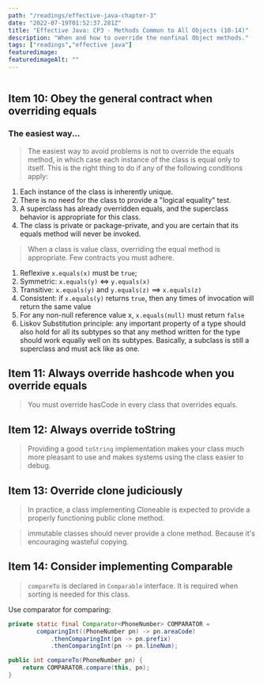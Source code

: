 ```yaml
---
path: "/readings/effective-java-chapter-3"
date: "2022-07-19T01:52:37.281Z"
title: "Effective Java: CP3 - Methods Common to All Objects (10-14)"
description: "When and how to override the nonfinal Object methods."
tags: ["readings","effective java"]
featuredimage: 
featuredimageAlt: ""
---
```


```toc
```

## Item 10: Obey the general contract when overriding equals
### The easiest way...
> The easiest way to avoid problems is not to override the equals method, in which case each instance of the class is equal only to itself. This is the right thing to do if any of the following conditions apply:

1. Each instance of the class is inherently unique.
2. There is no need for the class to provide a "logical equality" test.
3. A superclass has already overridden equals, and the superclass behavior is appropriate for this class.
4. The class is private or package-private, and you are certain that its equals method will never be invoked.

> When a class is value class, overriding the equal method is appropriate. Few contracts you must adhere.

1. Reflexive `x.equals(x)` must be `true`;
2. Symmetric: `x.equals(y)` $\iff$ `y.equals(x)`
3. Transitive: `x.equals(y)` and `y.equals(z)` $\implies$ `x.equals(z)`
4. Consistent: if `x.equals(y)` returns `true`, then any times of invocation will return the same value
5. For any non-null reference value x, `x.equals(null)` must return `false`
6. Liskov Substitution principle: any important property of a type should also hold for all its subtypes so that any method written for the type should work equally well on its subtypes. Basically, a subclass is still a superclass and must ack like as one.

## Item 11: Always override hashcode when you override equals
> You must override hasCode in every class that overrides equals.

## Item 12: Always override toString
> Providing a good `toString` implementation makes your class much more pleasant to use and makes systems using the class easier to debug.

## Item 13: Override clone judiciously
> In practice, a class implementing Cloneable is expected to provide a properly functioning public clone method.

> immutable classes should never provide a clone method. Because it's encouraging wasteful copying.

## Item 14: Consider implementing Comparable
> `compareTo` is declared in `Comparable` interface. It is required when sorting is needed for this class.

Use comparator for comparing:
```java
private static final Comparator<PhoneNumber> COMPARATOR = 
        comparingInt((PhoneNumber pn) -> pn.areaCode)
            .thenComparingInt(pn -> pn.prefix)
            .thenComparingInt(pn -> pn.lineNum);

public int compareTo(PhoneNumber pn) {
    return COMPARATOR.compare(this, pn);
}
```